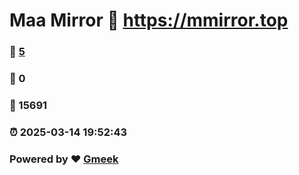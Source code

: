 # Maa Mirror :link: https://mmirror.top 
### :page_facing_up: [5](https://mmirror.top/tag.html) 
### :speech_balloon: 0 
### :hibiscus: 15691 
### :alarm_clock: 2025-03-14 19:52:43 
### Powered by :heart: [Gmeek](https://github.com/Meekdai/Gmeek)
